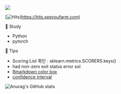 <img src="https://capsule-render.vercel.app/api?type=wave&color=auto&height=200&section=header&text=Hi%20there!&fontSize=90"/>
 
[![Hits](https://hits.seeyoufarm.com/api/count/incr/badge.svg?url=https%3A%2F%2Fgithub.com%2Fpinkocto&count_bg=%23DF00AA&title_bg=%23555555&icon=github.svg&icon_color=%23E7E7E7&title=hits&edge_flat=false)(https://hits.seeyoufarm.com)
     
  
   
🌻 Study <br>
- Python
- pytorch

🔅 Tips <br>
- Scoring List 확인 : sklearn.metrics.SCORERS.keys()  
- had non-zero exit status error sol 
- [Rmarkdown color box](https://stackoverflow.com/questions/25654845/how-can-i-create-a-text-box-for-a-note-in-markdown) <br>
- [confidence interval](https://rfriend.tistory.com/114) 

![Anurag's GitHub stats](https://github-readme-stats.vercel.app/api?username=pinkocto&show_icons=true&theme=radical)  

 
